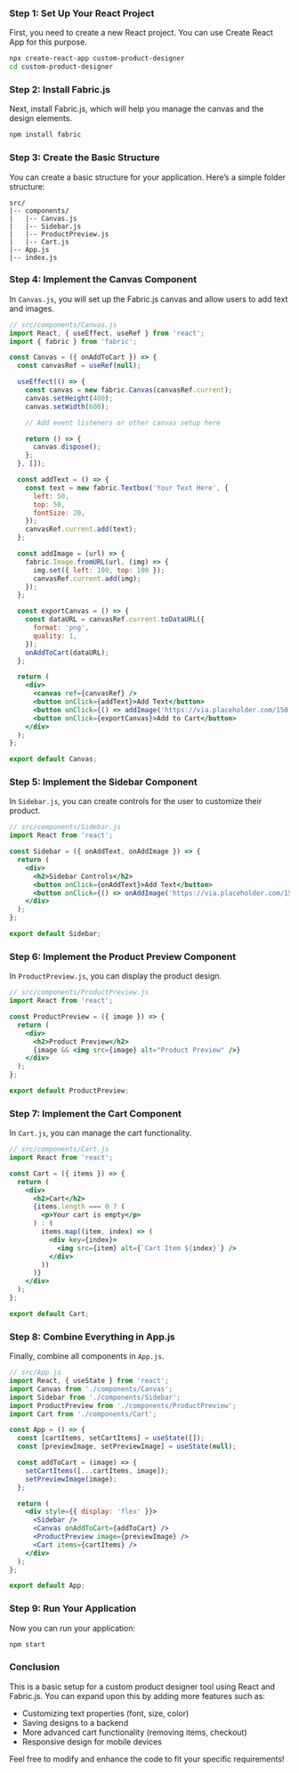 ### Step 1: Set Up Your React Project

First, you need to create a new React project. You can use Create React App for this purpose.

```bash
npx create-react-app custom-product-designer
cd custom-product-designer
```

### Step 2: Install Fabric.js

Next, install Fabric.js, which will help you manage the canvas and the design elements.

```bash
npm install fabric
```

### Step 3: Create the Basic Structure

You can create a basic structure for your application. Here’s a simple folder structure:

```
src/
|-- components/
|   |-- Canvas.js
|   |-- Sidebar.js
|   |-- ProductPreview.js
|   |-- Cart.js
|-- App.js
|-- index.js
```

### Step 4: Implement the Canvas Component

In `Canvas.js`, you will set up the Fabric.js canvas and allow users to add text and images.

```jsx
// src/components/Canvas.js
import React, { useEffect, useRef } from 'react';
import { fabric } from 'fabric';

const Canvas = ({ onAddToCart }) => {
  const canvasRef = useRef(null);

  useEffect(() => {
    const canvas = new fabric.Canvas(canvasRef.current);
    canvas.setHeight(400);
    canvas.setWidth(600);

    // Add event listeners or other canvas setup here

    return () => {
      canvas.dispose();
    };
  }, []);

  const addText = () => {
    const text = new fabric.Textbox('Your Text Here', {
      left: 50,
      top: 50,
      fontSize: 20,
    });
    canvasRef.current.add(text);
  };

  const addImage = (url) => {
    fabric.Image.fromURL(url, (img) => {
      img.set({ left: 100, top: 100 });
      canvasRef.current.add(img);
    });
  };

  const exportCanvas = () => {
    const dataURL = canvasRef.current.toDataURL({
      format: 'png',
      quality: 1,
    });
    onAddToCart(dataURL);
  };

  return (
    <div>
      <canvas ref={canvasRef} />
      <button onClick={addText}>Add Text</button>
      <button onClick={() => addImage('https://via.placeholder.com/150')}>Add Image</button>
      <button onClick={exportCanvas}>Add to Cart</button>
    </div>
  );
};

export default Canvas;
```

### Step 5: Implement the Sidebar Component

In `Sidebar.js`, you can create controls for the user to customize their product.

```jsx
// src/components/Sidebar.js
import React from 'react';

const Sidebar = ({ onAddText, onAddImage }) => {
  return (
    <div>
      <h2>Sidebar Controls</h2>
      <button onClick={onAddText}>Add Text</button>
      <button onClick={() => onAddImage('https://via.placeholder.com/150')}>Add Image</button>
    </div>
  );
};

export default Sidebar;
```

### Step 6: Implement the Product Preview Component

In `ProductPreview.js`, you can display the product design.

```jsx
// src/components/ProductPreview.js
import React from 'react';

const ProductPreview = ({ image }) => {
  return (
    <div>
      <h2>Product Preview</h2>
      {image && <img src={image} alt="Product Preview" />}
    </div>
  );
};

export default ProductPreview;
```

### Step 7: Implement the Cart Component

In `Cart.js`, you can manage the cart functionality.

```jsx
// src/components/Cart.js
import React from 'react';

const Cart = ({ items }) => {
  return (
    <div>
      <h2>Cart</h2>
      {items.length === 0 ? (
        <p>Your cart is empty</p>
      ) : (
        items.map((item, index) => (
          <div key={index}>
            <img src={item} alt={`Cart Item ${index}`} />
          </div>
        ))
      )}
    </div>
  );
};

export default Cart;
```

### Step 8: Combine Everything in App.js

Finally, combine all components in `App.js`.

```jsx
// src/App.js
import React, { useState } from 'react';
import Canvas from './components/Canvas';
import Sidebar from './components/Sidebar';
import ProductPreview from './components/ProductPreview';
import Cart from './components/Cart';

const App = () => {
  const [cartItems, setCartItems] = useState([]);
  const [previewImage, setPreviewImage] = useState(null);

  const addToCart = (image) => {
    setCartItems([...cartItems, image]);
    setPreviewImage(image);
  };

  return (
    <div style={{ display: 'flex' }}>
      <Sidebar />
      <Canvas onAddToCart={addToCart} />
      <ProductPreview image={previewImage} />
      <Cart items={cartItems} />
    </div>
  );
};

export default App;
```

### Step 9: Run Your Application

Now you can run your application:

```bash
npm start
```

### Conclusion

This is a basic setup for a custom product designer tool using React and Fabric.js. You can expand upon this by adding more features such as:

- Customizing text properties (font, size, color)
- Saving designs to a backend
- More advanced cart functionality (removing items, checkout)
- Responsive design for mobile devices

Feel free to modify and enhance the code to fit your specific requirements!